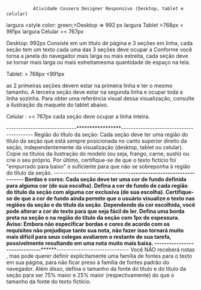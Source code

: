               Atividade Cousera Designer Responsivo (Desktop, tablet e celular)

largura <style color: green;>Desktop</style> => 992 px
largura Tablet >768px < 991px
largura Celular =< 767px

Desktop: 992px
Consiste em um título de página e 3 seções em linha, cada seção tem um texto
cada uma das 3 seções deve ocupar a Conforme você torna a janela do navegador mais larga ou mais estreita, cada seção deve se tornar mais larga ou mais estreitamesma quantidade de espaço na tela.

Tablet: > 768px <991px

as 2 primeiras seções devem estar na primeira linha e ter o mesmo tamanho. A terceira seção deve estar na segunda linha e ocupar toda a linha sozinha. Para obter uma referência visual dessa visualização, consulte a ilustração da maquete do tablet abaixo.

Celular : =< 767px
cada seção deve ocupar a linha inteira.

-----------------------------*****************-----------------------------------------
Região do título da seção: Cada seção deve ter uma região do título da seção que está sempre posicionada no canto superior direito da seção, independentemente da visualização (desktop, tablet ou celular). Copie os títulos da ilustração do modelo (ou seja, frango, carne, sushi) ou crie o seu próprio.
Por último, certifique-se de que o texto fictício foi "empurrado para baixo" o suficiente para que não se sobreponha à região do título da seção. 
--------------------------------****************---------------------------------
Bordas e cores: Cada seção deve ter uma cor de fundo definida para alguma cor (de sua escolha). Defina a cor de fundo de cada região do título da seção com alguma cor exclusiva (de sua escolha). Certifique-se de que a cor de fundo ainda permite que o usuário visualize o texto nas regiões da seção e do título da seção. Dependendo da cor escolhida, você pode alterar a cor do texto para que seja fácil de ler. Defina uma borda preta na seção e na região do título da seção com 1px de espessura. Aviso: Embora não especificar bordas e cores de acordo com os requisitos não prejudique tanto sua nota, não fazer isso tornará muito mais difícil para seus colegas avaliarem o restante de sua tarefa, possivelmente resultando em uma nota muito mais baixa.
------------------------------**********************------------------------------
Você NÃO receberá notas , mas pode querer definir explicitamente uma família de fontes para o texto em sua página, para não ficar preso à família de fontes padrão do navegador. Além disso, defina o tamanho da fonte do título e do título da seção para ser 75% maior e 25% maior (respectivamente) do que o tamanho da fonte do texto fictício.